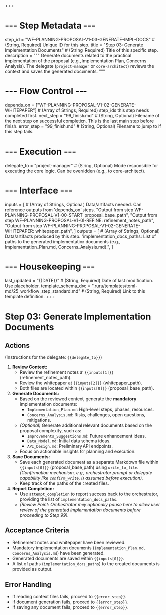 +++
# --- Step Metadata ---
step_id = "WF-PLANNING-PROPOSAL-V1-03-GENERATE-IMPL-DOCS" # (String, Required) Unique ID for this step.
title = "Step 03: Generate Implementation Documents" # (String, Required) Title of this specific step.
description = """
Generate documents related to the practical implementation of the proposal (e.g., Implementation Plan, Concerns Analysis).
The delegate (`project-manager` or `core-architect`) reviews the context and saves the generated documents.
"""

# --- Flow Control ---
depends_on = ["WF-PLANNING-PROPOSAL-V1-02-GENERATE-WHITEPAPER"] # (Array of Strings, Required) step_ids this step needs completed first.
next_step = "99_finish.md" # (String, Optional) Filename of the next step on successful completion. This is the last main step before finish.
error_step = "99_finish.md" # (String, Optional) Filename to jump to if this step fails.

# --- Execution ---
delegate_to = "project-manager" # (String, Optional) Mode responsible for executing the core logic. Can be overridden (e.g., to core-architect).

# --- Interface ---
inputs = [ # (Array of Strings, Optional) Data/artifacts needed. Can reference outputs from 'depends_on' steps.
    "Output from step WF-PLANNING-PROPOSAL-V1-00-START: proposal_base_path",
    "Output from step WF-PLANNING-PROPOSAL-V1-01-REFINE: refinement_notes_path",
    "Output from step WF-PLANNING-PROPOSAL-V1-02-GENERATE-WHITEPAPER: whitepaper_path",
]
outputs = [ # (Array of Strings, Optional) Data/artifacts produced by this step.
    "implementation_docs_paths: List of paths to the generated implementation documents (e.g., Implementation_Plan.md, Concerns_Analysis.md).",
]

# --- Housekeeping ---
last_updated = "{{DATE}}" # (String, Required) Date of last modification. Use placeholder.
template_schema_doc = ".ruru/templates/toml-md/25_workflow_step_standard.md" # (String, Required) Link to this template definition.
+++

# Step 03: Generate Implementation Documents

## Actions

(Instructions for the delegate: `{{delegate_to}}`)

1.  **Review Context:**
    *   Review the refinement notes at `{{inputs[1]}}` (refinement_notes_path).
    *   Review the whitepaper at `{{inputs[2]}}` (whitepaper_path).
    *   Both files are located within `{{inputs[0]}}` (proposal_base_path).
2.  **Generate Documents:**
    *   Based on the reviewed context, generate the **mandatory** implementation documents:
        *   `Implementation_Plan.md`: High-level steps, phases, resources.
        *   `Concerns_Analysis.md`: Risks, challenges, open questions, mitigations.
    *   *(Optional)* Generate additional relevant documents based on the proposal complexity, such as:
        *   `Improvements_Suggestions.md`: Future enhancement ideas.
        *   `Data_Model.md`: Initial data schema ideas.
        *   `API_Design.md`: Preliminary API endpoints.
    *   Focus on actionable insights for planning and execution.
3.  **Save Documents:**
    *   Save each generated document as a separate Markdown file within `{{inputs[0]}}` (proposal_base_path) using `write_to_file`. *(Confirmation mechanism, e.g., orchestrator prompt or delegate capability like `confirm_write`, is assumed before execution).*
    *   Keep track of the paths of the created files.
4.  **Report Completion:**
    *   Use `attempt_completion` to report success back to the orchestrator, providing the list of `implementation_docs_paths`.
    *   *(Review Point: Orchestrator may optionally pause here to allow user review of the generated implementation documents before proceeding to Step 99).*

## Acceptance Criteria

*   Refinement notes and whitepaper have been reviewed.
*   Mandatory implementation documents (`Implementation_Plan.md`, `Concerns_Analysis.md`) have been generated.
*   Generated documents are saved within `{{inputs[0]}}`.
*   A list of paths (`implementation_docs_paths`) to the created documents is provided as output.

## Error Handling

*   If reading context files fails, proceed to `{{error_step}}`.
*   If document generation fails, proceed to `{{error_step}}`.
*   If saving any document fails, proceed to `{{error_step}}`.
